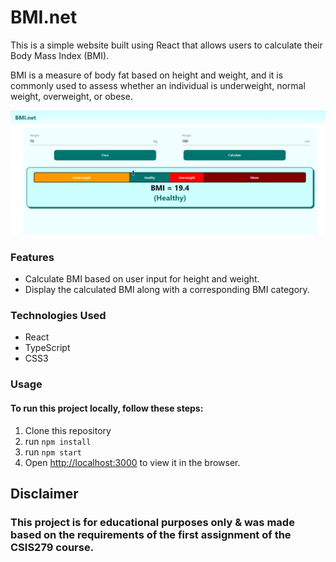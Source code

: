 # BMI.net


This is a simple website built using React that allows users to calculate their Body Mass Index (BMI). 

BMI is a measure of body fat based on height and weight, and it is commonly used to assess whether an individual is underweight, normal weight, overweight, or obese.

![Screenshot](example/bmi_0.png)

### Features

- Calculate BMI based on user input for height and weight.
- Display the calculated BMI along with a corresponding BMI category.

### Technologies Used

- React
- TypeScript
- CSS3

### Usage

#### To run this project locally, follow these steps:

1. Clone this repository
2. run `npm install`
3. run `npm start`
4. Open [http://localhost:3000](http://localhost:3000) to view it in the browser.

## Disclaimer

### This project is for educational purposes only & was made based on the requirements of the first assignment of the CSIS279 course.
